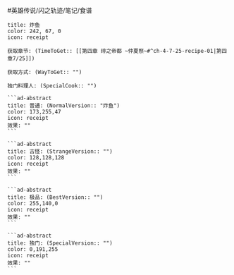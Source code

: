 #英雄传说/闪之轨迹/笔记/食谱 
````ad-abstract
title: 炸鱼
color: 242, 67, 0
icon: receipt

获取章节: (TimeToGet:: [[第四章 绯之帝都 ~仲夏祭~#^ch-4-7-25-recipe-01|第四章7/25]])

获取方式: (WayToGet:: "")

独门料理人: (SpecialCook:: "")

```ad-abstract
title: 普通: (NormalVersion:: "炸鱼")
color: 173,255,47
icon: receipt
效果: ""
```

```ad-abstract
title: 古怪: (StrangeVersion:: "")
color: 128,128,128
icon: receipt
效果: ""
```

```ad-abstract
title: 极品: (BestVersion:: "")
color: 255,140,0
icon: receipt
效果: ""
```

```ad-abstract
title: 独门: (SpecialVersion:: "")
color: 0,191,255
icon: receipt
效果: ""
```
````
